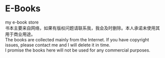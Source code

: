# E-Books
my e-book store  
书本主要来自网络，如果有版权问题请联系我，我会及时删除。本人承诺未使用其用于商业用途。  
The books are collected mainly from the Internet. If you have copyright issues, please contact me and I will delete it in time.   
I promise the books here will not be used for any commercial purposes.
